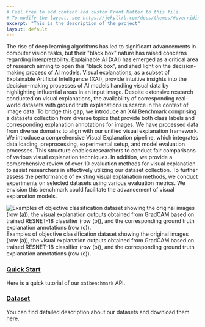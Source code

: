 ```yaml
---
# Feel free to add content and custom Front Matter to this file.
# To modify the layout, see https://jekyllrb.com/docs/themes/#overriding-theme-defaults
excerpt: "This is the description of the project"
layout: default
---
```


The rise of deep learning algorithms has led to significant advancements in computer vision tasks, 
but their "black box" nature has raised concerns regarding interpretability. 
Explainable AI (XAI) has emerged as a critical area of research aiming to open this "black box", 
and shed light on the decision-making process of AI models. 
Visual explanations, as a subset of Explainable Artificial Intelligence (XAI), 
provide intuitive insights into the decision-making processes of AI models handling visual data by highlighting influential areas in an input image. 
Despite extensive research conducted on visual explanations, 
the availability of corresponding real-world datasets with ground truth explanations is scarce in the context of image data. 
To bridge this gap, we introduce an XAI Benchmark comprising a datasets collection from diverse topics 
that provide both class labels and corresponding explanation annotations for images. 
We have processed data from diverse domains to align with our unified visual explanation framework. 
We introduce a comprehensive Visual Explanation pipeline, 
which integrates data loading, preprocessing, experimental setup, and model evaluation processes. 
This structure enables researchers to conduct fair comparisons of various visual explanation techniques. 
In addition, we provide a comprehensive review of over 10 evaluation methods for visual explanation to assist researchers in effectively utilizing our dataset collection. 
To further assess the performance of existing visual explanation methods, we conduct experiments on selected datasets using various evaluation metrics. 
We envision this benchmark could facilitate the advancement of visual explanation models.

![Examples of objective classification dataset showing the original images (row (a)), the visual explanation outputs obtained from GradCAM based on trained RESNET-18 classifier (row (b)), and the corresponding ground truth explanation annotations (row (c)).](../images/example.png)
Examples of objective classification dataset showing the original images (row (a)), the visual explanation outputs obtained from GradCAM based on trained RESNET-18 classifier (row (b)), and the corresponding ground truth explanation annotations (row (c)).

### [Quick Start](/quick_start)
Here is a quick tutorial of our `xaibenchmark` API.

### [Dataset](/dataset)
You can find detailed description about our datasets and download them here.
